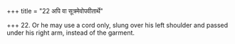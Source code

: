 +++
title = "22 अपि वा सूत्रमेवोपवीतार्थे"

+++
22. Or he may use a cord only, slung over his left shoulder and passed under his right arm, instead of the garment.
